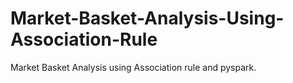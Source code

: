 # Market-Basket-Analysis-Using-Association-Rule
Market Basket Analysis using Association rule and pyspark.
